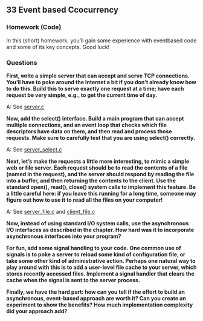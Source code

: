 ## 33 Event based Ccocurrency

### Homework (Code)

In this (short) homework, you’ll gain some experience with eventbased code and some of its key concepts. Good luck!

### Questions

**First, write a simple server that can accept and serve TCP connections. You’ll have to poke around the Internet a bit if you don’t already know how to do this. Build this to serve exactly one request at a time; have each request be very simple, e.g., to get the current time of day.**

A: See [server.c](server.c)

**Now, add the select() interface. Build a main program that can accept multiple connections, and an event loop that checks which file descriptors have data on them, and then read and process those requests. Make sure to carefully test that you are using select() correctly.**

A: See [server_select.c](server_select.c)

**Next, let’s make the requests a little more interesting, to mimic a simple web or file server. Each request should be to read the contents of a file (named in the request), and the server should respond by reading the file into a buffer, and then returning the contents to the client. Use the standard open(), read(), close() system calls to implement this feature. Be a little careful here: if you leave this running for a long time, someone may figure out how to use it to read all the files on your computer!**

A: See [server_file.c](server_file.c) and [client_file.c](client_file.c)

**Now, instead of using standard I/O system calls, use the asynchronous I/O interfaces as described in the chapter. How hard was it to incorporate asynchronous interfaces into your program?**



**For fun, add some signal handling to your code. One common use of signals is to poke a server to reload some kind of configuration file, or take some other kind of administrative action. Perhaps one natural way to play around with this is to add a user-level file cache to your server, which stores recently accessed files. Implement a signal handler that clears the cache when the signal is sent to the server process.**

**Finally, we have the hard part: how can you tell if the effort to build an asynchronous, event-based approach are worth it? Can you create an experiment to show the benefits? How much implementation complexity did your approach add?**
